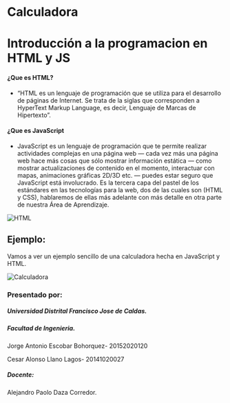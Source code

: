# Calculadora 
# Introducción a la programacion en HTML y JS
#### ¿Que es HTML?

* “HTML es un lenguaje de programación que se utiliza para el desarrollo de páginas de Internet. Se trata de la siglas que corresponden a HyperText Markup Language, es decir, Lenguaje de Marcas de Hipertexto”. 

#### ¿Que es JavaScript

* JavaScript es un lenguaje de programación que te permite realizar actividades complejas en una página web —  cada vez más una página web hace más cosas que sólo mostrar información estática — como mostrar actualizaciones de contenido en el momento, interactuar con mapas, animaciones gráficas 2D/3D etc. — puedes estar seguro que JavaScript está involucrado.
Es la tercera capa del pastel de los estándares en las tecnologías para la web, dos de las cuales son (HTML y CSS), hablaremos de ellas más adelante con más detalle en otra parte de nuestra Área de Aprendizaje.

![HTML](https://mdn.mozillademos.org/files/13502/cake.png)



## Ejemplo:
 Vamos a ver un ejemplo sencillo de una calculadora hecha en JavaScript y HTML.

![Calculadora]()




### Presentado por:
##### Universidad Distrital Francisco Jose de Caldas.
##### Facultad de Ingenieria.


Jorge Antonio Escobar Bohorquez- 20152020120

Cesar Alonso Llano Lagos- 20141020027

##### Docente: 

Alejandro Paolo Daza Corredor.
